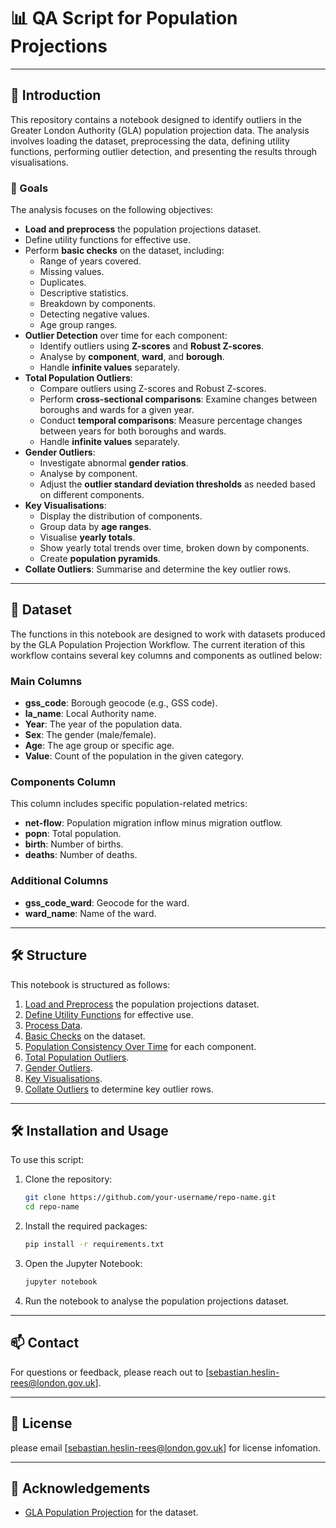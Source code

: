 # 📊 QA Script for Population Projections

---

## 📝 Introduction

This repository contains a notebook designed to identify outliers in the Greater London Authority (GLA) population projection data. The analysis involves loading the dataset, preprocessing the data, defining utility functions, performing outlier detection, and presenting the results through visualisations.

### 🎯 Goals

The analysis focuses on the following objectives:

- **Load and preprocess** the population projections dataset.
- Define utility functions for effective use.
- Perform **basic checks** on the dataset, including:
  - Range of years covered.
  - Missing values.
  - Duplicates.
  - Descriptive statistics.
  - Breakdown by components.
  - Detecting negative values.
  - Age group ranges.
- **Outlier Detection** over time for each component:
  - Identify outliers using **Z-scores** and **Robust Z-scores**.
  - Analyse by **component**, **ward**, and **borough**.
  - Handle **infinite values** separately.
- **Total Population Outliers**:
  - Compare outliers using Z-scores and Robust Z-scores.
  - Perform **cross-sectional comparisons**: Examine changes between boroughs and wards for a given year.
  - Conduct **temporal comparisons**: Measure percentage changes between years for both boroughs and wards.
  - Handle **infinite values** separately.
- **Gender Outliers**:
  - Investigate abnormal **gender ratios**.
  - Analyse by component.
  - Adjust the **outlier standard deviation thresholds** as needed based on different components.
- **Key Visualisations**:
  - Display the distribution of components.
  - Group data by **age ranges**.
  - Visualise **yearly totals**.
  - Show yearly total trends over time, broken down by components.
  - Create **population pyramids**.
- **Collate Outliers**: Summarise and determine the key outlier rows.

---

## 📂 Dataset

The functions in this notebook are designed to work with datasets produced by the GLA Population Projection Workflow. The current iteration of this workflow contains several key columns and components as outlined below:

### Main Columns

- **gss_code**: Borough geocode (e.g., GSS code).
- **la_name**: Local Authority name.
- **Year**: The year of the population data.
- **Sex**: The gender (male/female).
- **Age**: The age group or specific age.
- **Value**: Count of the population in the given category.

### Components Column

This column includes specific population-related metrics:
- **net-flow**: Population migration inflow minus migration outflow.
- **popn**: Total population.
- **birth**: Number of births.
- **deaths**: Number of deaths.

### Additional Columns

- **gss_code_ward**: Geocode for the ward.
- **ward_name**: Name of the ward.

---

## 🛠️ Structure

This notebook is structured as follows:

1. [Load and Preprocess](#load-and-preprocess) the population projections dataset.
2. [Define Utility Functions](#define-utility-functions) for effective use.
3. [Process Data](#process-data).
4. [Basic Checks](#basic-checks) on the dataset.
5. [Population Consistency Over Time](#population-consistency-over-time) for each component.
6. [Total Population Outliers](#total-population-outliers).
7. [Gender Outliers](#gender-outliers).
8. [Key Visualisations](#key-visualisations).
9. [Collate Outliers](#collate-outliers) to determine key outlier rows.

---

## 🛠️ Installation and Usage

To use this script:

1. Clone the repository:
   ```bash
   git clone https://github.com/your-username/repo-name.git
   cd repo-name
   ```

2. Install the required packages:
   ```bash
   pip install -r requirements.txt
   ```

3. Open the Jupyter Notebook:
   ```bash
   jupyter notebook
   ```

4. Run the notebook to analyse the population projections dataset.

---

## 📫 Contact

For questions or feedback, please reach out to [sebastian.heslin-rees@london.gov.uk].

---

## 📄 License

please email [sebastian.heslin-rees@london.gov.uk] for license infomation.

---

## 📄 Acknowledgements

- [GLA Population Projection](https://www.gla.gov.uk) for the dataset.

